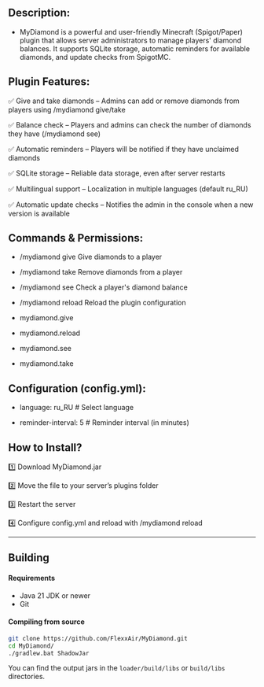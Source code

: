 ## Description:

* MyDiamond is a powerful and user-friendly Minecraft (Spigot/Paper) plugin that allows server administrators to manage players' diamond balances. It supports SQLite storage, automatic reminders for available diamonds, and update checks from SpigotMC.

## Plugin Features:

✅ Give and take diamonds – Admins can add or remove diamonds from players using /mydiamond give/take

✅ Balance check – Players and admins can check the number of diamonds they have (/mydiamond see)

✅ Automatic reminders – Players will be notified if they have unclaimed diamonds

✅ SQLite storage – Reliable data storage, even after server restarts

✅ Multilingual support – Localization in multiple languages (default ru_RU)

✅ Automatic update checks – Notifies the admin in the console when a new version is available

## Commands & Permissions:

* /mydiamond give <player> <amount> Give diamonds to a player

* /mydiamond take <player> <amount> Remove diamonds from a player

* /mydiamond see <player> Check a player's diamond balance

* /mydiamond reload Reload the plugin configuration

* mydiamond.give

* mydiamond.reload

* mydiamond.see

* mydiamond.take

## Configuration (config.yml):

* language: ru_RU # Select language

* reminder-interval: 5 # Reminder interval (in minutes)

## How to Install?

1️⃣ Download MyDiamond.jar

2️⃣ Move the file to your server’s plugins folder

3️⃣ Restart the server

4️⃣ Configure config.yml and reload with /mydiamond reload

----------------------------------------------------------------------------------------

## Building
#### Requirements
* Java 21 JDK or newer
* Git
#### Compiling from source
```sh
git clone https://github.com/FlexxAir/MyDiamond.git
cd MyDiamond/
./gradlew.bat ShadowJar
```

You can find the output jars in the `loader/build/libs` or `build/libs` directories.
